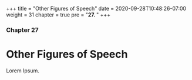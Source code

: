 +++
title = "Other Figures of Speech"
date = 2020-09-28T10:48:26-07:00
weight = 31
chapter = true
pre = "<b>27. </b>"
+++

### Chapter 27

# Other Figures of Speech

Lorem Ipsum.
